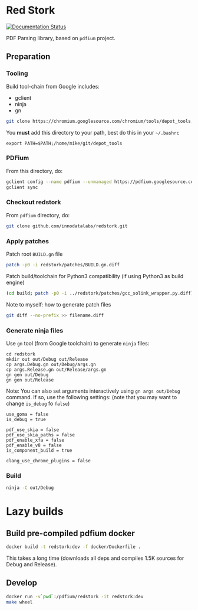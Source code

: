 # Red Stork
[![Documentation Status](https://readthedocs.org/projects/red-stork/badge/?version=latest)](https://red-stork.readthedocs.io/en/latest/?badge=latest)

PDF Parsing library, based on `pdfium` project.

## Preparation

### Tooling

Build tool-chain from Google includes:
* gclient
* ninja
* gn

```bash
git clone https://chromium.googlesource.com/chromium/tools/depot_tools.git
```

You **must** add this directory to your path, best do this in your `~/.bashrc`
```
export PATH=$PATH;/home/mike/git/depot_tools
```

### PDFium

From this directory, do:
```bash
gclient config --name pdfium --unmanaged https://pdfium.googlesource.com/pdfium.git
gclient sync
```

### Checkout redstork
From `pdfium` directory, do:

```bash
git clone github.com/innodatalabs/redstork.git
```

### Apply patches

Patch root `BUILD.gn` file
```bash
patch -p0 -i redstork/patches/BUILD.gn.diff
```

Patch build/toolchain for Python3 compatibility (if using Python3 as build engine)
```bash
(cd build; patch -p0 -i ../redstork/patches/gcc_solink_wrapper.py.diff)
```

Note to myself: how to generate patch files
```bash
git diff --no-prefix >> filename.diff
```

### Generate ninja files

Use `gn` tool (from Google toolchain) to generate `ninja` files:
```
cd redstork
mkdir out out/Debug out/Release
cp args.Debug.gn out/Debug/args.gn
cp args.Release.gn out/Release/args.gn
gn gen out/Debug
gn gen out/Release
```

Note: You can also set arguments interactively using `gn args out/Debug` command.
If so, use the following settings: (note that you may want to change `is_debug` fo `false`)
```gn
use_goma = false
is_debug = true

pdf_use_skia = false
pdf_use_skia_paths = false
pdf_enable_xfa = false
pdf_enable_v8 = false
is_component_build = true

clang_use_chrome_plugins = false
```

### Build
```bash
ninja -C out/Debug
```

# Lazy builds

## Build pre-compiled pdfium docker

```bash
docker build -t redstork:dev -f docker/Dockerfile .
```

This takes a long time (downloads all deps and
compiles 1.5K sources for Debug and Release).

## Develop
```bash
docker run -v`pwd`:/pdfium/redstork -it redstork:dev
make wheel
```
